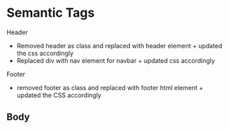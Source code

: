 # Semantic Tags
Header 
- Removed header as class and replaced with header element + updated the css accordingly
- Replaced div with nav element for navbar + updated css accordingly

Footer
- removed footer as class and replaced with footer html element + updated the CSS accordingly

Body
- 